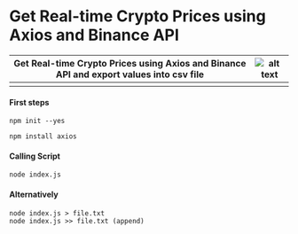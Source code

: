 # Get Real-time Crypto Prices using Axios and Binance API

| Get Real-time Crypto Prices using Axios and Binance API and export values into csv file       | ![alt text](https://www.markdownguide.org/assets/images/tux.png) |
| ----------- | ----------- |
|       |        |

#### First steps
```
npm init --yes

npm install axios
```
#### Calling Script
```
node index.js
```
#### Alternatively 
```
node index.js > file.txt
node index.js >> file.txt (append)
```